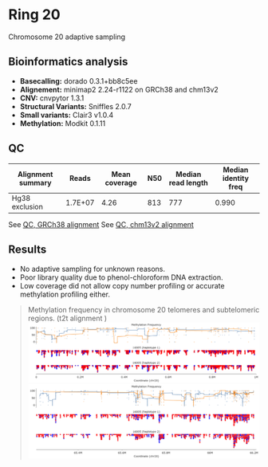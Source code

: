 # Ring 20
Chromosome 20 adaptive sampling

## Bioinformatics analysis 
- **Basecalling:** dorado 0.3.1+bb8c5ee
- **Alignement:** minimap2 2.24-r1122 on GRCh38 and chm13v2
- **CNV:** cnvpytor 1.3.1
- **Structural Variants:** Sniffles 2.0.7
- **Small variants:** Clair3 v1.0.4
- **Methylation:** Modkit 0.1.11 

## QC 
| Alignment summary | Reads    | Mean coverage | N50   | Median read length | Median identity freq |
|-------------------|----------|---------------|-------|--------------------|----------------------|
| Hg38 exclusion    | 1.7E+07    | 4.26          | 813 | 777               | 0.990

See [QC, GRCh38 alignment](https://raw.githack.com/ziphra/long_reads/main/ring20/16005_QC_38.html)
See [QC, chm13v2 alignment](https://raw.githack.com/ziphra/long_reads/main/ring20/16005_QC_t2t.html)

## Results
- No adaptive sampling for unknown reasons.
- Poor library quality due to phenol-chloroform DNA extraction.
- Low coverage did not allow copy number profiling or accurate methylation profiling either.

> Methylation frequency in chromosome 20 telomeres and subtelomeric regions. (t2t alignment )
![telomere1](./chr20_tel1.png)
![telomere2](./chr20_tel2.png)


